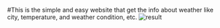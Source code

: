 #This is the simple and easy website that get the info about weather like city, temperature, and weather condition, etc. 
![result](result.png)